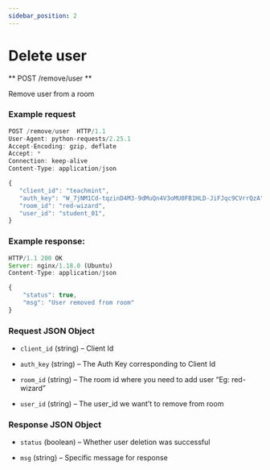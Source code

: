 ```yaml
---
sidebar_position: 2
---
```


# Delete user

** POST /remove/user **

Remove user from a room

### Example request

```js
POST /remove/user  HTTP/1.1
User-Agent: python-requests/2.25.1
Accept-Encoding: gzip, deflate
Accept: *
Connection: keep-alive
Content-Type: application/json

{
   "client_id": "teachmint",
   "auth_key": "W_7jNM1Cd-tqzinD4M3-9dMuQn4V3oMU0FB1HLD-JiFJqc9CVrrQzA",
   "room_id": "red-wizard",
   "user_id": "student_01",
}
```

### Example response:

```js
HTTP/1.1 200 OK
Server: nginx/1.18.0 (Ubuntu)
Content-Type: application/json

{
    "status": true,
    "msg": "User removed from room"
}
```

### Request JSON Object

- `client_id` (string) – Client Id

- `auth_key` (string) – The Auth Key corresponding to Client Id

- `room_id` (string) – The room id where you need to add user “Eg: red-wizard”

- `user_id` (string) – The user_id we want’t to remove from room

### Response JSON Object

- `status` (boolean) – Whether user deletion was successful

- `msg` (string) – Specific message for response
